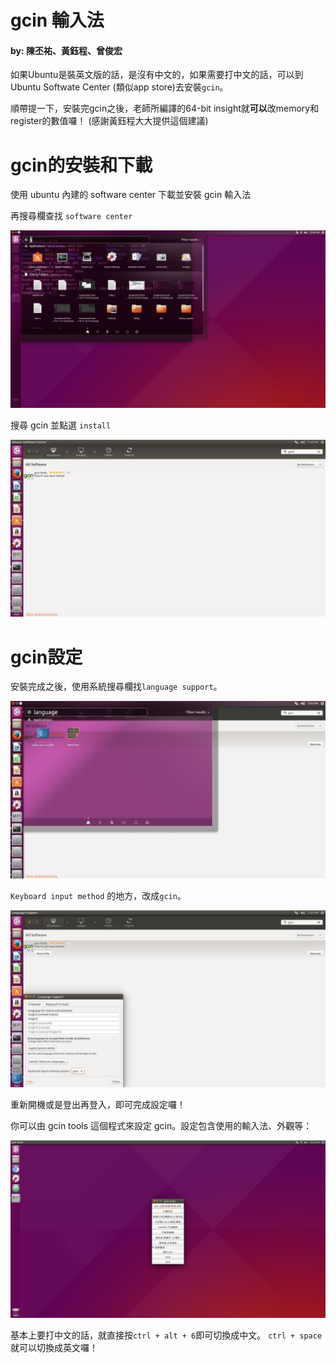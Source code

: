 # gcin 輸入法 
#### by: 陳丕祐、黃鈺程、曾俊宏

如果Ubuntu是裝英文版的話，是沒有中文的，如果需要打中文的話，可以到Ubuntu Softwate Center
(類似app store)去安裝`gcin`。

順帶提一下，安裝完gcin之後，老師所編譯的64-bit insight就**可以**改memory和register的數值囉！
(感謝黃鈺程大大提供這個建議)

# gcin的安裝和下載

使用 ubuntu 內建的 software center 下載並安裝 gcin 輸入法

再搜尋欄查找 `software center`

![software center](./picture/software%20center.png)

搜尋 gcin 並點選 `install`

![gcin](./picture/gcin.png?raw=true)

# gcin設定

安裝完成之後，使用系統搜尋欄找`language support`。

![language](./picture/language.png?raw=true)

`Keyboard input method` 的地方，改成`gcin`。

![setting](./picture/select%20gcin.png?raw=true)

重新開機或是登出再登入，即可完成設定囉！

你可以由 gcin tools 這個程式來設定 gcin。設定包含使用的輸入法、外觀等：

![gcin_tools](./picture/setting.png?raw=true)

基本上要打中文的話，就直接按`ctrl + alt + 6`即可切換成中文。
`ctrl + space`就可以切換成英文囉！
